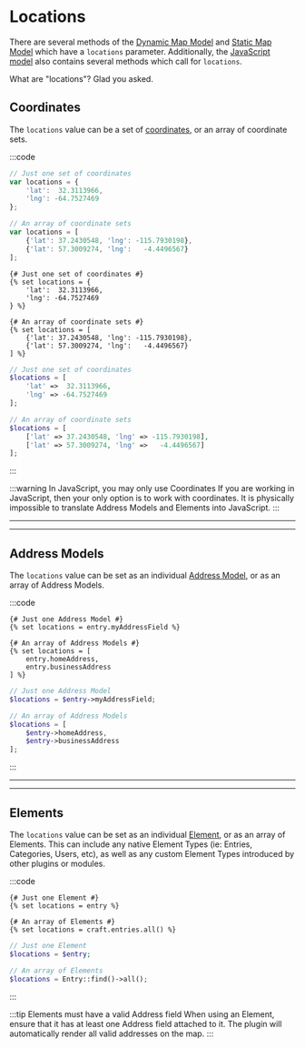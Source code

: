 # Locations

There are several methods of the [Dynamic Map Model](/models/dynamic-map-model/) and [Static Map Model](/models/static-map-model/) which have a `locations` parameter. Additionally, the [JavaScript model](/models/javascript/) also contains several methods which call for `locations`.

What are "locations"? Glad you asked.

## Coordinates

The `locations` value can be a set of [coordinates](/models/coordinates/), or an array of coordinate sets.

:::code
```js
// Just one set of coordinates
var locations = {
    'lat':  32.3113966,
    'lng': -64.7527469
};

// An array of coordinate sets
var locations = [
    {'lat': 37.2430548, 'lng': -115.7930198},
    {'lat': 57.3009274, 'lng':   -4.4496567}
];
```
```twig
{# Just one set of coordinates #}
{% set locations = {
    'lat':  32.3113966,
    'lng': -64.7527469
} %}

{# An array of coordinate sets #}
{% set locations = [
    {'lat': 37.2430548, 'lng': -115.7930198},
    {'lat': 57.3009274, 'lng':   -4.4496567}
] %}
```
```php
// Just one set of coordinates
$locations = [
    'lat' =>  32.3113966,
    'lng' => -64.7527469
];

// An array of coordinate sets
$locations = [
    ['lat' => 37.2430548, 'lng' => -115.7930198],
    ['lat' => 57.3009274, 'lng' =>   -4.4496567]
];
```
:::

:::warning In JavaScript, you may only use Coordinates
If you are working in JavaScript, then your only option is to work with coordinates. It is physically impossible to translate Address Models and Elements into JavaScript.
:::

---
---

## Address Models

The `locations` value can be set as an individual [Address Model](/models/address-model/), or as an array of Address Models.

:::code
```twig
{# Just one Address Model #}
{% set locations = entry.myAddressField %}

{# An array of Address Models #}
{% set locations = [
    entry.homeAddress,
    entry.businessAddress
] %}
```
```php
// Just one Address Model
$locations = $entry->myAddressField;

// An array of Address Models
$locations = [
    $entry->homeAddress,
    $entry->businessAddress
];
```
:::

---
---

## Elements

The `locations` value can be set as an individual [Element](https://craftcms.com/docs/3.x/elements.html), or as an array of Elements. This can include any native Element Types (ie: Entries, Categories, Users, etc), as well as any custom Element Types introduced by other plugins or modules.

:::code
```twig
{# Just one Element #}
{% set locations = entry %}

{# An array of Elements #}
{% set locations = craft.entries.all() %}
```
```php
// Just one Element
$locations = $entry;

// An array of Elements
$locations = Entry::find()->all();
```
:::

:::tip Elements must have a valid Address field
When using an Element, ensure that it has at least one Address field attached to it. The plugin will automatically render all valid addresses on the map.
:::
